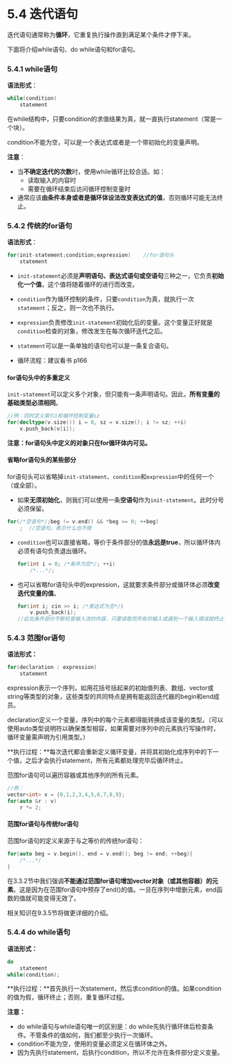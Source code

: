 # 5.4 迭代语句

迭代语句通常称为**循环**，它重复执行操作直到满足某个条件才停下来。

下面将介绍while语句、do while语句和for语句。



### 5.4.1 while语句

**语法形式**：

```cpp
while(condition)
    statement
```

在while结构中，只要condition的求值结果为真，就一直执行statement（常是一个块）。

condition不能为空，可以是一个表达式或者是一个带初始化的变量声明。

**注意**：

- 当**不确定迭代的次数**时，使用while循环比较合适。如：
  - 读取输入的内容时
  - 需要在循环结束后访问循环控制变量时
- 通常应该**由条件本身或者是循环体设法改变表达式的值**，否则循环可能无法终止。



### 5.4.2 传统的for语句

**语法形式**：

```cpp
for(init-statement;condition;expression)	//for语句头
    statement
```

- `init-statement`必须是**声明语句、表达式语句或空语句**三种之一，它负责**初始化一个值**，这个值将随着循环的进行而改变。
- `condition`作为循环控制的条件，只要`condition`为真，就执行一次`statement`；反之，则一次也不执行。
- `expression`负责修改`init-statement`初始化后的变量。这个变量正好就是`condition`检查的对象，修改发生在每次循环迭代之后。
- `statement`可以是一条单独的语句也可以是一条复合语句。

- 循环流程：建议看书 p166



#### for语句头中的多重定义

`init-statement`可以定义多个对象，但只能有一条声明语句。因此，**所有变量的基础类型必须相同**。

```cpp
//例：同时定义索引i和循环控制变量sz
for(decltype(v.size()) i = 0, sz = v.size(); i != sz; ++i)
    v.push_back(v[i]);
```

**注意：for语句头中定义的对象只在for循环体内可见。**



#### 省略for语句头的某些部分

for语句头可以省略掉`init-statement`、`condition`和`expression`中的任何一个（或全部）。

- 如果**无须初始化**，则我们可以使用一条**空语句**作为`init-statement`。此时分号必须保留。

```cpp
for(/*空语句*/;beg != v.end() && *beg >= 0; ++beg)
    ;  //空语句，表示什么也不做
```

- `condition`也可以直接省略，等价于条件部分的值**永远是true**，所以循环体内必须有语句负责退出循环。

  ```cpp
  for(int i = 0; /*条件为空*/; ++i)
      /*...*/;
  ```

- 也可以省略for语句头中的expression，这就要求条件部分或循环体必须**改变迭代变量的值**。

  ```cpp
  for(int i; cin >> i; /*表达式为空*/)
      v.push_back(i);
  //此处条件部分不断检查输入流的内容，只要读取完所有的输入或遇到一个输入错误就终止循环
  ```




### 5.4.3 范围for语句

**语法形式：**

```cpp
for(declaration : expression)
    statement
```

expression表示一个序列，如用花括号括起来的初始值列表、数组、vector或string等类型的对象，这些类型的共同特点是拥有能返回迭代器的begin和end成员。

declaration定义一个变量，序列中的每个元素都得能转换成该变量的类型。（可以使用auto类型说明符以确保类型相容，如果需要对序列中的元素执行写操作时，循环变量需声明为引用类型。）

**执行过程：**每次迭代都会重新定义循环变量，并将其初始化成序列中的下一个值，之后才会执行statement，所有元素都处理完毕后循环终止。

范围for语句可以遍历容器或其他序列的所有元素。

```cpp
//例：
vector<int> v = {0,1,2,3,4,5,6,7,8,9};
for(auto &r : v)
    r *= 2;
```

#### 范围for语句与传统for语句

范围for语句的定义来源于与之等价的传统for语句：

```cpp
for(auto beg = v.begin(), end = v.end(); beg != end; ++beg){
    /*...*/
}
```

在3.3.2节中我们强调**不能通过范围for语句增加vector对象（或其他容器）的元素**。这是因为在范围for语句中预存了end()的值。一旦在序列中增删元素，end函数的值就可能变得无效了。

相关知识在9.3.5节将做更详细的介绍。



### 5.4.4 do while语句

**语法形式：**

```cpp
do
    statement
while(condition);
```

**执行过程：**首先执行一次statement，然后求condition的值。如果condition的值为假，循环终止；否则，重复循环过程。

**注意：**

- do while语句与while语句唯一的区别是：do while先执行循环体后检查条件。不管条件的值如何，我们都至少执行一次循环。
- condition不能为空，使用的变量必须定义在循环体之外。
- 因为先执行statement，后执行condition，所以不允许在条件部分定义变量。

